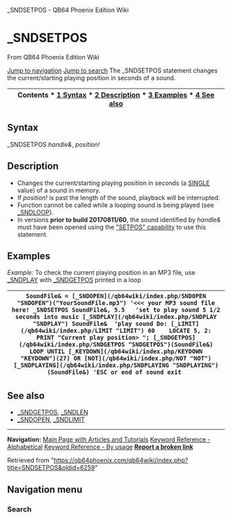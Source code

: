 


\_SNDSETPOS - QB64 Phoenix Edition Wiki








# \_SNDSETPOS



From QB64 Phoenix Edition Wiki



[Jump to navigation](#mw-head)
[Jump to search](#searchInput)
The \_SNDSETPOS statement changes the current/starting playing position in seconds of a sound.


  






| Contents * [1 Syntax](#Syntax) * [2 Description](#Description) * [3 Examples](#Examples) * [4 See also](#See_also) |
| --- |


## Syntax


\_SNDSETPOS *handle&*, *position!*
  




## Description


* Changes the current/starting playing position in seconds (a [SINGLE](/qb64wiki/index.php/SINGLE "SINGLE") value) of a sound in memory.
* If *position!* is past the length of the sound, playback will be interrupted.
* Function cannot be called while a looping sound is being played (see [\_SNDLOOP](/qb64wiki/index.php/SNDLOOP "SNDLOOP")).
* In versions **prior to build 20170811/60**, the sound identified by *handle&* must have been opened using the ["SETPOS" capability](/qb64wiki/index.php/SNDOPEN "SNDOPEN") to use this statement.


  




## Examples


*Example:* To check the current playing position in an MP3 file, use [\_SNDPLAY](/qb64wiki/index.php/SNDPLAY "SNDPLAY") with [\_SNDGETPOS](/qb64wiki/index.php/SNDGETPOS "SNDGETPOS") printed in a loop





| ``` SoundFile& = [_SNDOPEN](/qb64wiki/index.php/SNDOPEN "SNDOPEN")("YourSoundFile.mp3") '<<< your MP3 sound file here! _SNDSETPOS SoundFile&, 5.5   'set to play sound 5 1/2 seconds into music [_SNDPLAY](/qb64wiki/index.php/SNDPLAY "SNDPLAY") SoundFile&  'play sound Do: [_LIMIT](/qb64wiki/index.php/LIMIT "LIMIT") 60    LOCATE 5, 2: PRINT "Current play position> "; [_SNDGETPOS](/qb64wiki/index.php/SNDGETPOS "SNDGETPOS")(SoundFile&) LOOP UNTIL [_KEYDOWN](/qb64wiki/index.php/KEYDOWN "KEYDOWN")(27) OR [NOT](/qb64wiki/index.php/NOT "NOT") [_SNDPLAYING](/qb64wiki/index.php/SNDPLAYING "SNDPLAYING")(SoundFile&) 'ESC or end of sound exit  ``` |
| --- |


  




## See also


* [\_SNDGETPOS](/qb64wiki/index.php/SNDGETPOS "SNDGETPOS"), [\_SNDLEN](/qb64wiki/index.php/SNDLEN "SNDLEN")
* [\_SNDOPEN](/qb64wiki/index.php/SNDOPEN "SNDOPEN"), [\_SNDLIMIT](/qb64wiki/index.php/SNDLIMIT "SNDLIMIT")


  






---


**Navigation:**
[Main Page with Articles and Tutorials](/qb64wiki/index.php/Main_Page "Main Page")
[Keyword Reference - Alphabetical](/qb64wiki/index.php/Keyword_Reference_-_Alphabetical "Keyword Reference - Alphabetical")
[Keyword Reference - By usage](/qb64wiki/index.php/Keyword_Reference_-_By_usage "Keyword Reference - By usage")
**[Report a broken link](https://qb64phoenix.com/forum/showthread.php?tid=2800)**  





Retrieved from "<https://qb64phoenix.com/qb64wiki/index.php?title=SNDSETPOS&oldid=6259>"




## Navigation menu








### Search





















